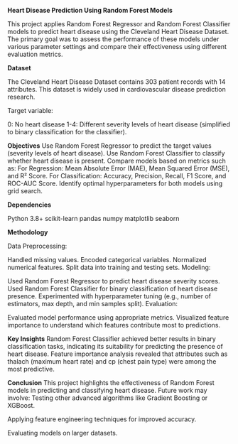 **Heart Disease Prediction Using Random Forest Models**

This project applies Random Forest Regressor and Random Forest Classifier models to predict heart disease using the Cleveland Heart Disease Dataset. The primary goal was to assess the performance of these models under various parameter settings and compare their effectiveness using different evaluation metrics.

**Dataset**

The Cleveland Heart Disease Dataset contains 303 patient records with 14 attributes. This dataset is widely used in cardiovascular disease prediction research.

Target variable:

0: No heart disease
1-4: Different severity levels of heart disease (simplified to binary classification for the classifier).

**Objectives**
Use Random Forest Regressor to predict the target values (severity levels of heart disease).
Use Random Forest Classifier to classify whether heart disease is present.
Compare models based on metrics such as:
For Regression: Mean Absolute Error (MAE), Mean Squared Error (MSE), and R² Score.
For Classification: Accuracy, Precision, Recall, F1 Score, and ROC-AUC Score.
Identify optimal hyperparameters for both models using grid search.

**Dependencies**

Python 3.8+
scikit-learn
pandas
numpy
matplotlib
seaborn

**Methodology**

Data Preprocessing:

Handled missing values.
Encoded categorical variables.
Normalized numerical features.
Split data into training and testing sets.
Modeling:

Used Random Forest Regressor to predict heart disease severity scores.
Used Random Forest Classifier for binary classification of heart disease presence.
Experimented with hyperparameter tuning (e.g., number of estimators, max depth, and min samples split).
Evaluation:

Evaluated model performance using appropriate metrics.
Visualized feature importance to understand which features contribute most to predictions.



**Key Insights**
Random Forest Classifier achieved better results in binary classification tasks, indicating its suitability for predicting the presence of heart disease.
Feature importance analysis revealed that attributes such as thalach (maximum heart rate) and cp (chest pain type) were among the most predictive.

**Conclusion**
This project highlights the effectiveness of Random Forest models in predicting and classifying heart disease. Future work may involve:
Testing other advanced algorithms like Gradient Boosting or XGBoost.

Applying feature engineering techniques for improved accuracy.

Evaluating models on larger datasets.


